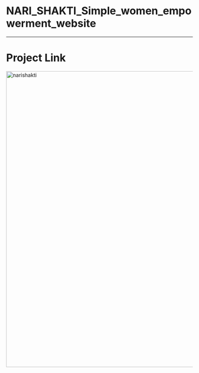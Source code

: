 # NARI_SHAKTI_Simple_women_empowerment_website
---
# Project Link

[<img width="800" alt="narishakti" src="https://github.com/rajashree-k/NARI_SHAKTI_Simple_women_empowerment_website/assets/99747009/26e526fb-e157-481b-81b9-6bc8eda56938">](https://narishaktiwebpage.netlify.app/)
